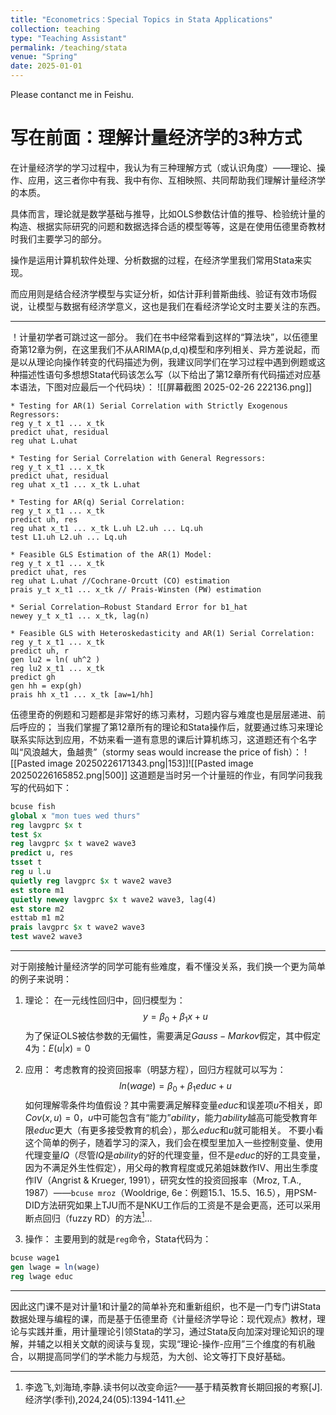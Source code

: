 ```yaml
---
title: "Econometrics：Special Topics in Stata Applications"
collection: teaching
type: "Teaching Assistant"
permalink: /teaching/stata
venue: "Spring"
date: 2025-01-01
---
```


Please contanct me in Feishu.

# 写在前面：理解计量经济学的3种方式

在计量经济学的学习过程中，我认为有三种理解方式（或认识角度）——理论、操作、应用，这三者你中有我、我中有你、互相映照、共同帮助我们理解计量经济学的本质。

具体而言，理论就是数学基础与推导，比如OLS参数估计值的推导、检验统计量的构造、根据实际研究的问题和数据选择合适的模型等等，这是在使用伍德里奇教材时我们主要学习的部分。

操作是运用计算机软件处理、分析数据的过程，在经济学里我们常用Stata来实现。

而应用则是结合经济学模型与实证分析，如估计菲利普斯曲线、验证有效市场假说，让模型与数据有经济学意义，这也是我们在看经济学论文时主要关注的东西。

---
！计量初学者可跳过这一部分。
我们在书中经常看到这样的“算法块”，以伍德里奇第12章为例，在这里我们不从ARIMA(p,d,q)模型和序列相关、异方差说起，而是以从理论向操作转变的代码描述为例，我建议同学们在学习过程中遇到例题或这种描述性语句多想想Stata代码该怎么写（以下给出了第12章所有代码描述对应基本语法，下图对应最后一个代码块）：
![[屏幕截图 2025-02-26 222136.png]]
```
* Testing for AR(1) Serial Correlation with Strictly Exogenous Regressors:
reg y_t x_t1 ... x_tk
predict uhat, residual
reg uhat L.uhat
```

```
* Testing for Serial Correlation with General Regressors:
reg y_t x_t1 ... x_tk
predict uhat, residual
reg uhat x_t1 ... x_tk L.uhat
```

```
* Testing for AR(q) Serial Correlation:
reg y_t x_t1 ... x_tk
predict uh, res
reg uhat x_t1 ... x_tk L.uh L2.uh ... Lq.uh
test L1.uh L2.uh ... Lq.uh
```

```
* Feasible GLS Estimation of the AR(1) Model:
reg y_t x_t1 ... x_tk
predict uhat, res
reg uhat L.uhat //Cochrane-Orcutt (CO) estimation
prais y_t x_t1 ... x_tk // Prais-Winsten (PW) estimation
```

```
* Serial Correlation–Robust Standard Error for b1_hat
newey y_t x_t1 ... x_tk, lag(n)
```

```
* Feasible GLS with Heteroskedasticity and AR(1) Serial Correlation:
reg y_t x_t1 ... x_tk
predict uh, r
gen lu2 = ln( uh^2 )
reg lu2 x_t1 ... x_tk
predict gh
gen hh = exp(gh)
prais hh x_t1 ... x_tk [aw=1/hh]
```

伍德里奇的例题和习题都是非常好的练习素材，习题内容与难度也是层层递进、前后呼应的；
当我们掌握了第12章所有的理论和Stata操作后，就要通过练习来理论联系实际达到应用，不妨来看一道有意思的课后计算机练习，这道题还有个名字叫“风浪越大，鱼越贵”（stormy seas would increase the price of fish）：
![[Pasted image 20250226171343.png|153]]![[Pasted image 20250226165852.png|500]]
这道题是当时另一个计量班的作业，有同学问我我写的代码如下：
```stata
bcuse fish
global x "mon tues wed thurs"
reg lavgprc $x t
test $x
reg lavgprc $x t wave2 wave3
predict u, res
tsset t
reg u l.u
quietly reg lavgprc $x t wave2 wave3
est store m1
quietly newey lavgprc $x t wave2 wave3, lag(4)
est store m2
esttab m1 m2
prais lavgprc $x t wave2 wave3
test wave2 wave3
```
---

对于刚接触计量经济学的同学可能有些难度，看不懂没关系，我们换一个更为简单的例子来说明：
1. 理论：
在一元线性回归中，回归模型为：
$$y=\beta_0+\beta_1x+u$$
为了保证OLS被估参数的无偏性，需要满足$Gauss-Markov$假定，其中假定4为：$E(u|x)=0$

2. 应用：
考虑教育的投资回报率（明瑟方程），回归方程就可以写为：
$$ln(wage)=\beta_0+\beta_1educ+u$$
如何理解零条件均值假设？其中需要满足解释变量$educ$和误差项$u$不相关，即$Cov(x,u)=0$，$u$中可能包含有“能力”$ability$，能力$ability$越高可能受教育年限$educ$更大（有更多接受教育的机会），那么$educ$和$u$就可能相关。
不要小看这个简单的例子，随着学习的深入，我们会在模型里加入一些控制变量、使用代理变量$IQ$（尽管$IQ$是$ability$的好的代理变量，但不是$educ$的好的工具变量，因为不满足外生性假定），用父母的教育程度或兄弟姐妹数作IV、用出生季度作IV（Angrist & Krueger, 1991），研究女性的投资回报率（Mroz, T.A., 1987）——`bcuse mroz`（Wooldrige, 6e：例题15.1、15.5、16.5），用PSM-DID方法研究如果上TJU而不是NKU工作后的工资是不是会更高，还可以采用断点回归（fuzzy RD）的方法[^1]...

3. 操作：
主要用到的就是`reg`命令，Stata代码为：
```stata
bcuse wage1
gen lwage = ln(wage)
reg lwage educ
```
---

因此这门课不是对计量1和计量2的简单补充和重新组织，也不是一门专门讲Stata数据处理与编程的课，而是基于伍德里奇《计量经济学导论：现代观点》教材，理论与实践并重，用计量理论引领Stata的学习，通过Stata反向加深对理论知识的理解，并辅之以相关文献的阅读与复现，实现“理论-操作-应用”三个维度的有机融合，以期提高同学们的学术能力与规范，为大创、论文等打下良好基础。

[^1]: 李逸飞,刘海琦,李静.读书何以改变命运?——基于精英教育长期回报的考察[J].经济学(季刊),2024,24(05):1394-1411.
	


